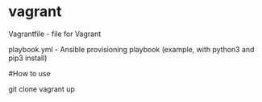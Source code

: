 # vagrant

Vagrantfile - file for Vagrant

playbook.yml - Ansible provisioning playbook (example, with python3 and pip3 install)

#How to use

git clone
vagrant up
